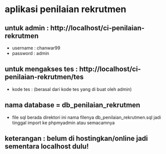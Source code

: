# aplikasi penilaian rekrutmen
## untuk admin : http://localhost/ci-penilaian-rekrutmen
- username : chanwar99
- password : admin

## untuk mengakses tes : http://localhost/ci-penilaian-rekrutmen/tes
- kode tes : (berasal dari kode tes yang di buat oleh admin)

## nama database = db_penilaian_rekrutmen
- file sql berada direktori ini nama filenya db_penilaian_rekrutmen.sql jadi tinggal import ke phpmyadmin atau semacamnya

## keterangan : belum di hostingkan/online jadi sementara localhost dulu!
